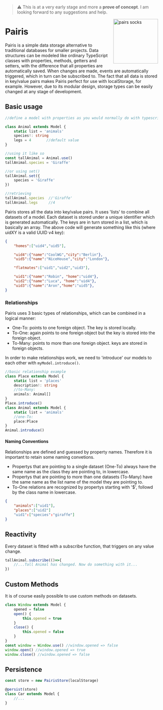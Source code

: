 > :warning: This is at a very early stage and more a **prove of concept**. I am looking forward to any suggestions and help.

<img align="right" src="https://user-images.githubusercontent.com/2838229/165339683-1ccd32bf-9083-4166-bd22-fbd99b0ac218.png" height="147px" alt="pairs socks">

# Pairis
<!-- Pairis is a simple alternative for using databases and ORMs in small-scale projects. It allows you to define models via TypeScript classes. All the data is stored into key:value pairs. This makes Pairis benificial to use it together with key:value  -->





Pairis is a simple data storage alternative to traditional databases for smaller projects. Data structures can be modeled like ordinary TypeScript classes with properties, methods, getters and setters, with the difference that all properties are automatically saved. When changes are made, events are automatically triggered, which in turn can be subscribed to. The fact that all data is stored in key/value pairs makes Pairis perfect for use with localStorage, for example. However, due to its modular design, storage types can be easily changed at any stage of development.

## Basic usage
```ts
//define a model with properties as you would normally do with typescript

class Animal extends Model {
    static list = 'animals'
    species!: string
    legs = 4       //default value
}

//using it like so
const tallAnimal = Animal.use()
tallAnimal.species = 'Giraffe'

//or using set()
tallAnimal.set({
    species = 'Giraffe'
})

//retrieving
tallAnimal.species  //'Giraffe'
tallAnimal.legs     //4
```

Pairis stores all the data into key/value pairs. It uses 'lists' to combine all datasets of a model. Each dataset is stored under a unique identifier which is generated automatically. The keys are in turn stored in a list, which is basically an array. The above code will generate something like this (where uidXY is a valid UUID v4 key):

```JSON
{
    "homes":["uid4","uid5"],

    "uid4":{"name":"CoolWG","city":"Berlin"},
    "uid5":{"name":"NiceHouse","city":"London"},

    "flatmates":["uid1","uid2","uid3"],

    "uid1":{"name":"Robin", "home":"uid4"},
    "uid2":{"name":"Luca", "home":"uid4"},
    "uid3":{"name":"Aron","home":"uid5"},
}

```

### Relationships
Pairis uses 3 basic types of relationships, which can be combined in a logical manner:
- One-To: points to one foreign object. The key is stored locally.
- To-One: again points to one foreign object but the key is stored into the foreign object.
- To-Many: points to more than one foreign object. keys are stored in foreign objects.

In order to make relationships work, we need to 'introduce' our models to each other with `myModel.introduce()`.

```ts
//basic relationship example
class Place extends Model {
    static list = 'places'
    description!: string
    //to-Many:
    animals: Animal[]
}
Place.introduce()
class Animal extends Model {
    static list = 'animals'
    //one-To:
    place:Place
}
Animal.introduce()
```
#### Naming Conventions

Relationships are defined and guessed by property names. Therefore it is important to retain some naming convetions.

- Propertys that are pointing to a single dataset (One-To) always have the same name as the class they are pointing to, in lowercase.
- Propertys that are pointing to more than one datasets (To-Many) have the same name as the list name of the model they are pointing to.
- To-One relations are recognized by propertys starting with '$', followd by the class name in lowercase.


```JSON
{
    "animals":["uid1"],
    "places":["uid2"]
    "uid1":["species":"giraffe"]
}
```


## Reactivity
Every dataset is fitted with a subscribe function, that triggers on any value change.
```ts
tallAnimal.subscribe(()=>{
    //...Tall Animal has changed. Now do something with it...
})
```

## Custom Methods
It is of course easily possible to use custom methods on datasets.
```ts
class Window extends Model {
    opened = false
    open() {
        this.opened = true
    }
    close() {
        this.opened = false
    }
}
const window = Window.use() //window.opened => false
window.open() //window.opened => true
window.close() //window.opened => false
```



## Persistence

```ts
const store = new PairisStore(localStorage)

@persist(store)
class Car extends Model {
    //...
}
```
<!-- ## Decorators [pending]
If you want to keep your model clean, you can use Class Decorators instead of static proerties.
```ts
@list('plants')
@store(store)
@singular('plnt')
@plural('plnts')
class Plant extends Model {
    //...
}
```

## Extending Pairis
... -->
